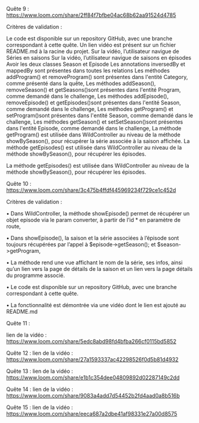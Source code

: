 
Quête 9 :
https://www.loom.com/share/2ff84f7bfbe04ac68b62aa91524d4785

Critères de validation :

Le code est disponible sur un repository GitHub, avec une branche correspondant à cette quête.
Un lien vidéo est présent sur un fichier README.md à la racine du projet.
Sur la vidéo, l’utilisateur navigue de Séries en saisons
Sur la vidéo, l’utilisateur navigue de saisons en épisodes
Avoir les deux classes Season et Episode
Les annotations inversedBy et mappedBy sont présentes dans toutes les relations
Les méthodes addProgram() et removeProgram() sont présentes dans l'entité Category, comme présenté dans la quête,
Les méthodes addSeason(), removeSeason() et getSeasons()sont présentes dans l'entité Program, comme demandé dans le challenge,
Les méthodes addEpisode(), removeEpisode() et getEpisodes()sont présentes dans l'entité Season, comme demandé dans le challenge,
Les méthodes getProgram() et setProgram()sont présentes dans l'entité Season, comme demandé dans le challenge,
Les méthodes getSeason() et setSetSeason()sont présentes dans l'entité Episode, comme demandé dans le challenge,
La méthode getProgram() est utilisée dans WildController au niveau de la méthode showBySeason(), pour récupérer la série associée à la saison affichée.
La méthode getEpisodes() est utilisée dans WildController au niveau de la méthode showBySeason(), pour récupérer les épisodes.

La méthode getEpisodes() est utilisée dans WildController au niveau de la méthode showBySeason(), pour récupérer les épisodes.

Quête 10 :
https://www.loom.com/share/3c475b4ffdf445969234f729ce1c452d

Critères de validation :

•
Dans WildController, la méthode showEpisode() permet de récupérer un objet episode via le param converter, à partir de l’id * en paramètre de route,

•
Dans showEpisode(), la saison et la série associées à l’épisode sont toujours récupérées par l’appel à $episode->getSeason(); et $season->getProgram,

•
La méthode rend une vue affichant le nom de la série, ses infos, ainsi qu’un lien vers la page de détails de la saison et un lien vers la page détails du programme associé.

•
Le code est disponible sur un repository GitHub, avec une branche correspondant à cette quête.

•
La fonctionnalité est démontrée via une vidéo dont le lien est ajouté au README.md

Quête 11 :

lien de la vidéo :
https://www.loom.com/share/5edc8abd98fd4bfba266cf0115bd5852

Quête 12 :
lien de la vidéo :
https://www.loom.com/share/27a1593337ac42298526f0d5b81d4932

Quête 13 :
lien de la vidéo :
https://www.loom.com/share/e1b1c354dee04809892d02287149c2dd

Quête 14 :
lien de la vidéo :
https://www.loom.com/share/9083a4add7d54452b2fd4aad0a8b516b

Quête 15 :
lien de la vidéo :
https://www.loom.com/share/eeca687a2dbe41af98331e27a00d8575